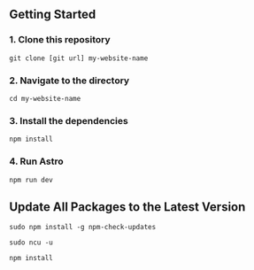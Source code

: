 ## Getting Started

### 1. Clone this repository

```
git clone [git url] my-website-name
```

### 2. Navigate to the directory

```
cd my-website-name
```

### 3. Install the dependencies

```
npm install
```

### 4. Run Astro

```
npm run dev
```

## Update All Packages to the Latest Version

```
sudo npm install -g npm-check-updates
```

```
sudo ncu -u
```

```
npm install
```
